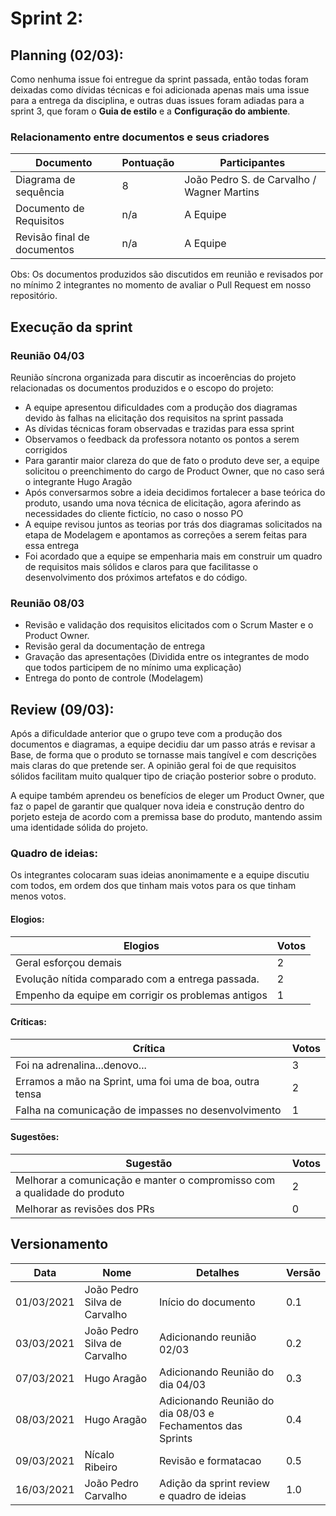 # Sprint 2:

## Planning (02/03):

Como nenhuma issue foi entregue da sprint passada, então todas foram deixadas como dívidas técnicas e foi adicionada apenas mais uma issue para a entrega da disciplina, e outras duas issues foram adiadas para a sprint 3, que foram o **Guia de estilo** e a **Configuração do ambiente**.

### Relacionamento entre documentos e seus criadores

|Documento| Pontuação | Participantes |
|---------------------|---|------------------------------------------|
|Diagrama de sequência|8|João Pedro S. de Carvalho / Wagner Martins|
|Documento de Requisitos|n/a| A Equipe |
|Revisão final de documentos|n/a| A Equipe |

Obs: Os documentos produzidos são discutidos em reunião e revisados por no mínimo 2 integrantes no momento de avaliar o Pull Request em nosso repositório.

## Execução da sprint

### Reunião 04/03

Reunião síncrona organizada para discutir as incoerências do projeto relacionadas os documentos produzidos e o escopo do projeto:

* A equipe apresentou dificuldades com a produção dos diagramas devido às falhas na elicitação dos requisitos na sprint passada  
* As dívidas técnicas foram observadas e trazidas para essa sprint  
* Observamos o feedback da professora notanto os pontos a serem corrigidos  
* Para garantir maior clareza do que de fato o produto deve ser, a equipe solicitou o preenchimento do cargo de Product Owner, que no caso será o integrante Hugo Aragão  
* Após conversarmos sobre a ideia decidimos fortalecer a base teórica do produto, usando uma nova técnica de elicitação, agora aferindo as necessidades do cliente fictício, no caso o nosso PO  
* A equipe revisou juntos as teorias por trás dos diagramas solicitados na etapa de Modelagem e apontamos as correções a serem feitas para essa entrega  
* Foi acordado que a equipe se empenharia mais em construir um quadro de requisitos mais sólidos e claros para que facilitasse o desenvolvimento dos próximos artefatos e do código.  

### Reunião 08/03  

* Revisão e validação dos requisitos elicitados com o Scrum Master e o Product Owner. 
* Revisão geral da documentação de entrega  
* Gravação das apresentações (Dividida entre os integrantes de modo que todos participem de no mínimo uma explicação)  
* Entrega do ponto de controle (Modelagem)  


## Review (09/03):

Após a dificuldade anterior que o grupo teve com a produção dos documentos e diagramas, a equipe decidiu dar um passo atrás e revisar a Base, de forma que o produto se tornasse mais tangível e com descrições mais claras do que pretende ser. A opinião geral foi de que requisitos sólidos facilitam muito qualquer tipo de criação posterior sobre o produto.

A equipe também aprendeu os benefícios de eleger um Product Owner, que faz o papel de garantir que qualquer nova ideia e construção dentro do porjeto esteja de acordo com a premissa base do produto, mantendo assim uma identidade sólida do projeto.

### Quadro de ideias:

Os integrantes colocaram  suas ideias anonimamente e a equipe discutiu com todos, em ordem dos que tinham mais votos para os que tinham menos votos.

#### Elogios:

| Elogios | Votos |
|---|---|
|Geral esforçou demais | 2 |
|Evolução nítida comparado com a entrega passada. | 2 |
|Empenho da equipe em corrigir os problemas antigos | 1 |

#### Críticas:

| Crítica | Votos |
|---|---|
|Foi na adrenalina...denovo... |3|
|Erramos a mão na Sprint, uma foi uma de boa, outra tensa |2|
|Falha na comunicação de impasses no desenvolvimento |1|

#### Sugestões: 

| Sugestão | Votos |
|---|---|
|Melhorar a comunicação e manter o compromisso com a qualidade do produto |2|
|Melhorar as revisões dos PRs |0|

## Versionamento

| Data | Nome | Detalhes | Versão |
|-----|-------|---------|---------|
| 01/03/2021 | João Pedro Silva de Carvalho | Início do documento | 0.1 |
| 03/03/2021 | João Pedro Silva de Carvalho | Adicionando reunião 02/03 | 0.2 |
| 07/03/2021 | Hugo Aragão | Adicionando Reunião do dia 04/03 | 0.3 |
| 08/03/2021 | Hugo Aragão | Adicionando Reunião do dia 08/03 e Fechamentos das Sprints | 0.4 |
| 09/03/2021 | Nícalo Ribeiro | Revisão e formatacao | 0.5 |
| 16/03/2021 | João Pedro Carvalho | Adição da sprint review e quadro de ideias | 1.0 |
